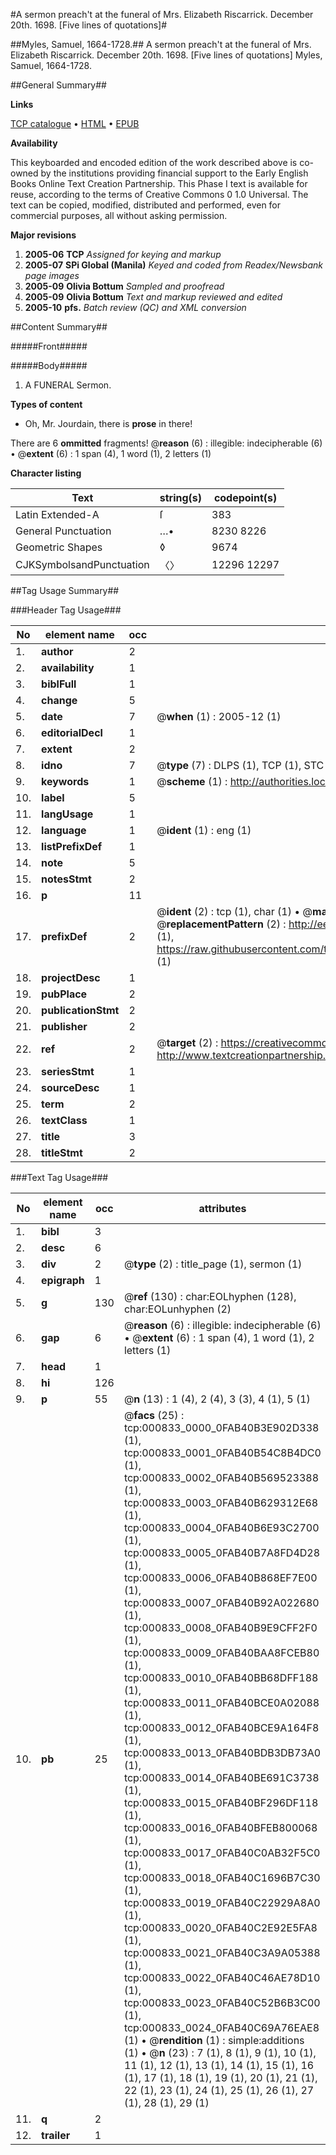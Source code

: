 #A sermon preach't at the funeral of Mrs. Elizabeth Riscarrick. December 20th. 1698. [Five lines of quotations]#

##Myles, Samuel, 1664-1728.##
A sermon preach't at the funeral of Mrs. Elizabeth Riscarrick. December 20th. 1698. [Five lines of quotations]
Myles, Samuel, 1664-1728.

##General Summary##

**Links**

[TCP catalogue](http://www.ota.ox.ac.uk/tcp/)  • 
[HTML](http://tei.it.ox.ac.uk/tcp/Texts-HTML/free/N00/N00688.html)  • 
[EPUB](http://tei.it.ox.ac.uk/tcp/Texts-EPUB/free/N00/N00688.epub)

**Availability**

This keyboarded and encoded edition of the
	       work described above is co-owned by the institutions
	       providing financial support to the Early English Books
	       Online Text Creation Partnership. This Phase I text is
	       available for reuse, according to the terms of Creative
	       Commons 0 1.0 Universal. The text can be copied,
	       modified, distributed and performed, even for
	       commercial purposes, all without asking permission.

**Major revisions**

1. __2005-06__ __TCP__ *Assigned for keying and markup*
1. __2005-07__ __SPi Global (Manila)__ *Keyed and coded from Readex/Newsbank page images*
1. __2005-09__ __Olivia Bottum__ *Sampled and proofread*
1. __2005-09__ __Olivia Bottum__ *Text and markup reviewed and edited*
1. __2005-10__ __pfs.__ *Batch review (QC) and XML conversion*

##Content Summary##

#####Front#####

#####Body#####

1. A FUNERAL Sermon.

**Types of content**

  * Oh, Mr. Jourdain, there is **prose** in there!

There are 6 **ommitted** fragments! 
 @__reason__ (6) : illegible: indecipherable (6)  •  @__extent__ (6) : 1 span (4), 1 word (1), 2 letters (1)

**Character listing**


|Text|string(s)|codepoint(s)|
|---|---|---|
|Latin Extended-A|ſ|383|
|General Punctuation|…•|8230 8226|
|Geometric Shapes|◊|9674|
|CJKSymbolsandPunctuation|〈〉|12296 12297|

##Tag Usage Summary##

###Header Tag Usage###

|No|element name|occ|attributes|
|---|---|---|---|
|1.|__author__|2||
|2.|__availability__|1||
|3.|__biblFull__|1||
|4.|__change__|5||
|5.|__date__|7| @__when__ (1) : 2005-12 (1)|
|6.|__editorialDecl__|1||
|7.|__extent__|2||
|8.|__idno__|7| @__type__ (7) : DLPS (1), TCP (1), STC (2), NOTIS (1), IMAGE-SET (1), EVANS-CITATION (1)|
|9.|__keywords__|1| @__scheme__ (1) : http://authorities.loc.gov/ (1)|
|10.|__label__|5||
|11.|__langUsage__|1||
|12.|__language__|1| @__ident__ (1) : eng (1)|
|13.|__listPrefixDef__|1||
|14.|__note__|5||
|15.|__notesStmt__|2||
|16.|__p__|11||
|17.|__prefixDef__|2| @__ident__ (2) : tcp (1), char (1)  •  @__matchPattern__ (2) : ([0-9\-]+):([0-9IVX]+) (1), (.+) (1)  •  @__replacementPattern__ (2) : http://eebo.chadwyck.com/downloadtiff?vid=$1&page=$2 (1), https://raw.githubusercontent.com/textcreationpartnership/Texts/master/tcpchars.xml#$1 (1)|
|18.|__projectDesc__|1||
|19.|__pubPlace__|2||
|20.|__publicationStmt__|2||
|21.|__publisher__|2||
|22.|__ref__|2| @__target__ (2) : https://creativecommons.org/publicdomain/zero/1.0/ (1), http://www.textcreationpartnership.org/docs/. (1)|
|23.|__seriesStmt__|1||
|24.|__sourceDesc__|1||
|25.|__term__|2||
|26.|__textClass__|1||
|27.|__title__|3||
|28.|__titleStmt__|2||


###Text Tag Usage###

|No|element name|occ|attributes|
|---|---|---|---|
|1.|__bibl__|3||
|2.|__desc__|6||
|3.|__div__|2| @__type__ (2) : title_page (1), sermon (1)|
|4.|__epigraph__|1||
|5.|__g__|130| @__ref__ (130) : char:EOLhyphen (128), char:EOLunhyphen (2)|
|6.|__gap__|6| @__reason__ (6) : illegible: indecipherable (6)  •  @__extent__ (6) : 1 span (4), 1 word (1), 2 letters (1)|
|7.|__head__|1||
|8.|__hi__|126||
|9.|__p__|55| @__n__ (13) : 1 (4), 2 (4), 3 (3), 4 (1), 5 (1)|
|10.|__pb__|25| @__facs__ (25) : tcp:000833_0000_0FAB40B3E902D338 (1), tcp:000833_0001_0FAB40B54C8B4DC0 (1), tcp:000833_0002_0FAB40B569523388 (1), tcp:000833_0003_0FAB40B629312E68 (1), tcp:000833_0004_0FAB40B6E93C2700 (1), tcp:000833_0005_0FAB40B7A8FD4D28 (1), tcp:000833_0006_0FAB40B868EF7E00 (1), tcp:000833_0007_0FAB40B92A022680 (1), tcp:000833_0008_0FAB40B9E9CFF2F0 (1), tcp:000833_0009_0FAB40BAA8FCEB80 (1), tcp:000833_0010_0FAB40BB68DFF188 (1), tcp:000833_0011_0FAB40BCE0A02088 (1), tcp:000833_0012_0FAB40BCE9A164F8 (1), tcp:000833_0013_0FAB40BDB3DB73A0 (1), tcp:000833_0014_0FAB40BE691C3738 (1), tcp:000833_0015_0FAB40BF296DF118 (1), tcp:000833_0016_0FAB40BFEB800068 (1), tcp:000833_0017_0FAB40C0AB32F5C0 (1), tcp:000833_0018_0FAB40C1696B7C30 (1), tcp:000833_0019_0FAB40C22929A8A0 (1), tcp:000833_0020_0FAB40C2E92E5FA8 (1), tcp:000833_0021_0FAB40C3A9A05388 (1), tcp:000833_0022_0FAB40C46AE78D10 (1), tcp:000833_0023_0FAB40C52B6B3C00 (1), tcp:000833_0024_0FAB40C69A76EAE8 (1)  •  @__rendition__ (1) : simple:additions (1)  •  @__n__ (23) : 7 (1), 8 (1), 9 (1), 10 (1), 11 (1), 12 (1), 13 (1), 14 (1), 15 (1), 16 (1), 17 (1), 18 (1), 19 (1), 20 (1), 21 (1), 22 (1), 23 (1), 24 (1), 25 (1), 26 (1), 27 (1), 28 (1), 29 (1)|
|11.|__q__|2||
|12.|__trailer__|1||
